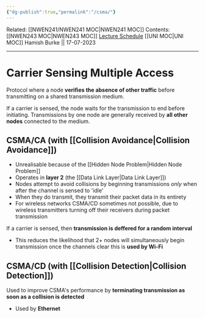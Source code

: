 ```yaml
---
{"dg-publish":true,"permalink":"/csma/"}
---
```


Related: [[NWEN241/NWEN241 MOC\|NWEN241 MOC]]
Contents: [[NWEN243 MOC\|NWEN243 MOC]]
[Lecture Schedule](https://ecs.wgtn.ac.nz/Courses/NWEN243_2023T2/LectureSchedule)
[[UNI MOC\|UNI MOC]]
Hamish Burke || 17-07-2023
***

# Carrier Sensing Multiple Access

Protocol where a node **verifies the absence of other traffic** before transmitting on a shared transmission medium. 

If a carrier is sensed, the node waits for the transmission to end before initiating.
Transmissions by one node are generally received by **all other nodes** connected to the medium.

## CSMA/CA (with [[Collision Avoidance\|Collision Avoidance]])

- Unrealisable because of the [[Hidden Node Problem\|Hidden Node Problem]]
- Operates in **layer 2** (the [[Data Link Layer\|Data Link Layer]])
- Nodes attempt to avoid collisions by beginning transmissions *only* when after the channel is sensed to 'idle'
- When they do transmit, they transmit their packet data in its entirety
- For wireless networks CSMA/CD sometimes not possible, due to wireless transmitters turning off their receivers during packet transmission


If a carrier is sensed, then **transmission is deffered for a random interval**
- This reduces the likelihood that 2+ nodes will simultaneously begin transmission once the channels clear this is **used by Wi-Fi**

## CSMA/CD (with [[Collision Detection\|Collision Detection]])

Used to improve CSMA's performance by **terminating transmission as soon as a collision is detected**

- Used by **Ethernet**




